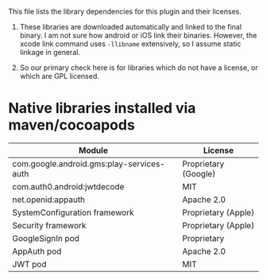 This file lists the library dependencies for this plugin and their licenses.

1. These libraries are downloaded automatically and linked to the final binary.
I am not sure how android or iOS link their binaries. However, the xcode link
command uses `-llibname` extensively, so I assume static linkage in general.

1. So our primary check here is for libraries which do not have a license, or
which are GPL licensed.

# Native libraries installed via maven/cocoapods

| Module | License |
|--------|---------|
| com.google.android.gms:play-services-auth | Proprietary (Google) |
| com.auth0.android:jwtdecode | MIT |
| net.openid:appauth | Apache 2.0 |
| SystemConfiguration framework | Proprietary (Apple) |
| Security framework | Proprietary (Apple) |
| GoogleSignIn pod | Proprietary |
| AppAuth pod | Apache 2.0 |
| JWT pod | MIT |
